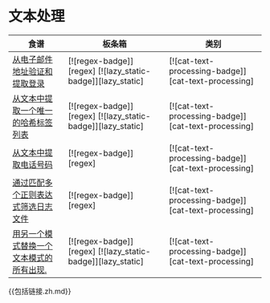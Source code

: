 
# 文本处理

| 食谱 | 板条箱 | 类别 |
| --- | --- | --- |
| [从电子邮件地址验证和提取登录][ex-verify-extract-email] | [![regex-badge]][regex] [![lazy_static-badge]][lazy_static] | [![cat-text-processing-badge]][cat-text-processing] |
| [从文本中提取一个唯一的哈希标签列表][ex-extract-hashtags] | [![regex-badge]][regex] [![lazy_static-badge]][lazy_static] | [![cat-text-processing-badge]][cat-text-processing] |
| [从文本中提取电话号码][ex-phone] | [![regex-badge]][regex] | [![cat-text-processing-badge]][cat-text-processing] |
| [通过匹配多个正则表达式筛选日志文件][ex-regex-filter-log] | [![regex-badge]][regex] | [![cat-text-processing-badge]][cat-text-processing] |
| [用另一个模式替换一个文本模式的所有出现.][ex-regex-replace-named] | [![regex-badge]][regex] [![lazy_static-badge]][lazy_static] | [![cat-text-processing-badge]][cat-text-processing] |

[ex-verify-extract-email]: text/regex.html#verify-and-extract-login-from-an-email-address

[ex-extract-hashtags]: text/regex.html#extract-a-list-of-unique-hashtags-from-a-text

[ex-phone]: text/regex.html#extract-phone-numbers-from-text

[ex-regex-filter-log]: text/regex.html#filter-a-log-file-by-matching-multiple-regular-expressions

[ex-regex-replace-named]: text/regex.html#replace-all-occurrences-of-one-text-pattern-with-another-pattern

{{包括链接.zh.md}}
